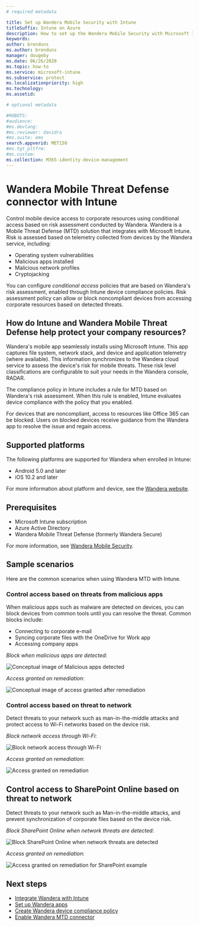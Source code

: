 ```yaml
---
# required metadata

title: Set up Wandera Mobile Security with Intune
titleSuffix: Intune on Azure
description: How to set up the Wandera Mobile Security with Microsoft Intune to control mobile device access to your corporate resources.
keywords:
author: brenduns
ms.author: brenduns
manager: dougeby
ms.date: 06/26/2020
ms.topic: how-to
ms.service: microsoft-intune
ms.subservice: protect
ms.localizationpriority: high
ms.technology:
ms.assetid:  

# optional metadata

#ROBOTS:
#audience:
#ms.devlang:
#ms.reviewer: davidra
#ms.suite: ems
search.appverid: MET150
#ms.tgt_pltfrm:
#ms.custom:
ms.collection: M365-identity-device-management
---
```



# Wandera Mobile Threat Defense connector with Intune  

Control mobile device access to corporate resources using conditional access based on risk assessment conducted by Wandera. Wandera is a Mobile Threat Defense (MTD) solution that integrates with Microsoft Intune.  Risk is assessed based on telemetry collected from devices by the Wandera service, including:
- Operating system vulnerabilities
- Malicious apps installed
- Malicious network profiles
- Cryptojacking

You can configure *conditional access* policies that are based on Wandera's risk assessment, enabled through Intune device compliance policies. Risk assessment policy can allow or block noncompliant devices from accessing corporate resources based on detected threats.  

## How do Intune and Wandera Mobile Threat Defense help protect your company resources?  

Wandera's mobile app seamlessly installs using Microsoft Intune. This app captures file system, network stack, and device and application telemetry (where available). This information synchronizes to the Wandera cloud service to assess the device's risk for mobile threats. These risk level classifications are configurable to suit your needs in the Wandera console, RADAR.

The compliance policy in Intune includes a rule for MTD  based on Wandera's risk assessment. When this rule is enabled, Intune evaluates device compliance with the policy that you enabled.

For devices that are noncompliant, access to resources like Office 365 can be blocked. Users on blocked devices receive guidance from the Wandera app to resolve the issue and regain access.

## Supported platforms  

The following platforms are supported for Wandera when enrolled in Intune:

- Android 5.0 and later  
- iOS 10.2 and later 

For more information about platform and device, see the [Wandera website](https://www.wandera.com/mobile-threat-defense/).

## Prerequisites  

- Microsoft Intune subscription  
- Azure Active Directory  
- Wandera Mobile Threat Defense (formerly Wandera Secure)  

For more information, see [Wandera Mobile Security](https://www.wandera.com/mobile-security/).
 
## Sample scenarios

Here are the common scenarios when using Wandera MTD with Intune.

### Control access based on threats from malicious apps  

When malicious apps such as malware are detected on devices, you can block devices from common tools until you can resolve the threat. Common blocks  include:  
- Connecting to corporate e-mail  
- Syncing corporate files with the OneDrive for Work app  
- Accessing company apps  

*Block when malicious apps are detected*:

![Conceptual image of Malicious apps detected](./media/wandera-mtd-connector/wandera-malicious-apps-blocked.png)  

*Access granted on remediation*: 

![Conceptual image of access granted after remediation](./media/wandera-mtd-connector/wandera-malicious-apps-unblocked.png)


### Control access based on threat to network  

Detect threats to your network such as man-in-the-middle attacks and protect access to Wi-Fi networks based on the device risk.  

*Block network access through Wi-Fi*:  

![Block network access through Wi-Fi](./media/wandera-mtd-connector/wandera-network-wifi-blocked.png)

*Access granted on remediation*:  

![Access granted on remediation](./media/wandera-mtd-connector/wandera-network-wifi-unblocked.png)  

## Control access to SharePoint Online based on threat to network

Detect threats to your network such as Man-in-the-middle attacks, and prevent synchronization of corporate files based on the device risk.

*Block SharePoint Online when network threats are detected*:  

![Block SharePoint Online when network threats are detected](./media/wandera-mtd-connector/wandera-network-spo-blocked.png)  

*Access granted on remediation*:  

![Access granted on remediation for SharePoint example](./media/wandera-mtd-connector/wandera-network-spo-unblocked.png)  

<!-- 
### Control access on unenrolled devices based on threats from malicious apps

When the Wandera Mobile Threat Defense solution considers a device to be infected:

![App protection policy blocks due to detected malware](./media/wandera-mtd-connector/wandera-mobile-app-policy-block.png)

Access is granted on remediation:

![Access is granted on remediation for App protection policy](./media/wandera-mtd-connector/wandera-mobile-app-policy-remediated.png)
-->

## Next steps

- [Integrate Wandera with Intune](wandera-mtd-connector-integration.md)
- [Set up Wandera apps](mtd-apps-ios-app-configuration-policy-add-assign.md)
- [Create Wandera device compliance policy](mtd-device-compliance-policy-create.md)
- [Enable Wandera MTD connector](mtd-connector-enable.md)
